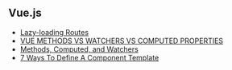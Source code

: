 ## Vue.js

- [Lazy-loading Routes](https://alligator.io/vuejs/lazy-loading-routes/)
- [VUE METHODS VS WATCHERS VS COMPUTED PROPERTIES](https://flaviocopes.com/vue-methods-watchers-computed-properties/)
- [Methods, Computed, and Watchers](https://css-tricks.com/methods-computed-and-watchers-in-vue-js/)
- [7 Ways To Define A Component Template](https://medium.com/js-dojo/7-ways-to-define-a-component-template-in-vuejs-c04e0c72900d)
